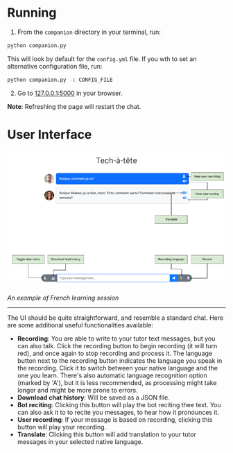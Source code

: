 # Running
1. From the `companion` directory in your terminal, run:
```bash
python companion.py
```
This will look by default for the `config.yml` file. If you wth to set an alternative configuration file, run:
```bash
python companion.py -c CONFIG_FILE
```

2. Go to [127.0.0.1:5000](127.0.0.1:5000) in your browser.

**Note**: Refreshing the page will restart the chat.


# User Interface

![ui](screen.png)

_An example of French learning session_

---

The UI should be quite straightforward, and resemble a standard chat. Here are some additional 
useful functionalities available:

* **Recording**: You are able to write to your tutor text messages, but you can also talk. Click the 
recording button to begin recording (it will turn red), and once again to stop recording and process it.
The language button next to the recording button indicates the language you speak in the recording. Click it to
switch between your native language and the one you learn. There's also automatic language recognition option
(marked by 'A'), but it is less recommended, as processing might take longer and might be more prone to errors.
* **Download chat history**: Will be saved as a JSON file.
* **Bot reciting**: Clicking this button will play the bot reciting thee text. You can also ask it to to recite
you messages, to hear how it pronounces it.
* **User recording**: If your message is based on recording, clicking this button will play your recording.
* **Translate**: Clicking this button will add translation to your tutor messages in your selected native language.
